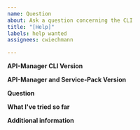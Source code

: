 ```yaml
---
name: Question
about: Ask a question concerning the CLI
title: "[Help]"
labels: help wanted
assignees: cwiechmann

---
```


**API-Manager CLI Version**


**API-Manager and Service-Pack Version**


**Question**


**What I've tried so far**


**Additional information**
